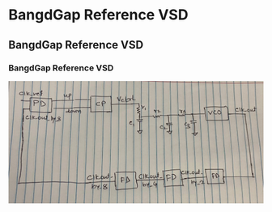 # BangdGap Reference VSD
## BangdGap Reference VSD
### BangdGap Reference VSD
![Test](/2.jpg "hello")
